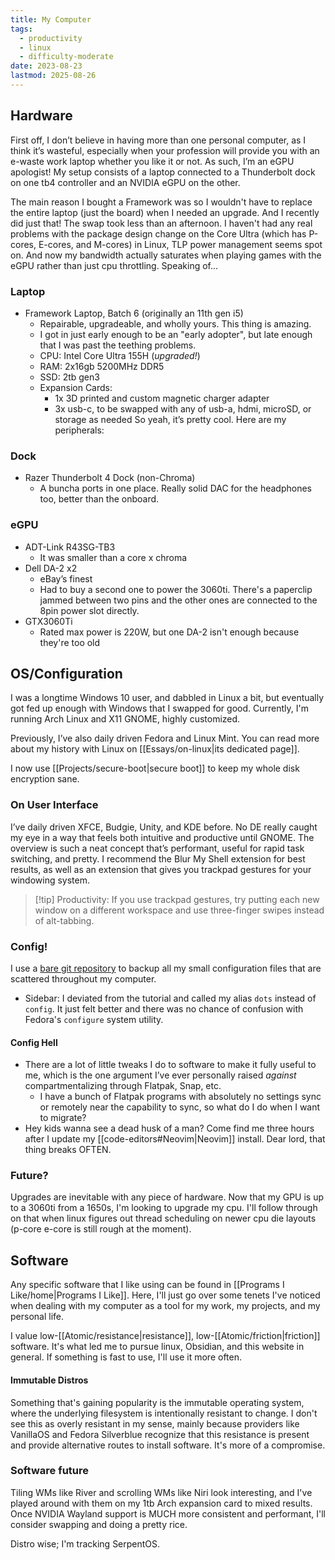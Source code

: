 ```yaml
---
title: My Computer
tags:
  - productivity
  - linux
  - difficulty-moderate
date: 2023-08-23
lastmod: 2025-08-26
---
```

## Hardware
First off, I don’t believe in having more than one personal computer, as I think it’s wasteful, especially when your profession will provide you with an e-waste work laptop whether you like it or not. As such, I’m an eGPU apologist! My setup consists of a laptop connected to a Thunderbolt dock on one tb4 controller and an NVIDIA eGPU on the other.

The main reason I bought a Framework was so I wouldn't have to replace the entire laptop (just the board) when I needed an upgrade. And I recently did just that! The swap took less than an afternoon. I haven't had any real problems with the package design change on the Core Ultra (which has P-cores, E-cores, and M-cores) in Linux, TLP power management seems spot on. And now my bandwidth actually saturates when playing games with the eGPU rather than just cpu throttling. Speaking of...
### Laptop
- Framework Laptop, Batch 6 (originally an 11th gen i5)
    - Repairable, upgradeable, and wholly yours. This thing is amazing. 
    - I got in just early enough to be an "early adopter", but late enough that I was past the teething problems. 
    - CPU: Intel Core Ultra 155H (*upgraded!*)
    - RAM: 2x16gb 5200MHz DDR5
    - SSD: 2tb gen3
    - Expansion Cards:
        - 1x 3D printed and custom magnetic charger adapter
        - 3x usb-c, to be swapped with any of usb-a, hdmi, microSD, or storage as needed
So yeah, it’s pretty cool. Here are my peripherals:
### Dock
- Razer Thunderbolt 4 Dock (non-Chroma)
    - A buncha ports in one place. Really solid DAC for the headphones too, better than the onboard. 
### eGPU
- ADT-Link R43SG-TB3
    - It was smaller than a core x chroma
- Dell DA-2 x2
    - eBay’s finest
    - Had to buy a second one to power the 3060ti. There's a paperclip jammed between two pins and the other ones are connected to the 8pin power slot directly.
- GTX3060Ti
    - Rated max power is 220W, but one DA-2 isn't enough because they're too old
## OS/Configuration
I was a longtime Windows 10 user, and dabbled in Linux a bit, but eventually got fed up enough with Windows that I swapped for good. Currently, I'm running Arch Linux and X11 GNOME, highly customized.

Previously, I’ve also daily driven Fedora and Linux Mint. You can read more about my history with Linux on [[Essays/on-linux|its dedicated page]].

I now use [[Projects/secure-boot|secure boot]] to keep my whole disk encryption sane.
### On User Interface
I’ve daily driven XFCE, Budgie, Unity, and KDE before. No DE really caught my eye in a way that feels both intuitive and productive until GNOME. The overview is such a neat concept that’s performant, useful for rapid task switching, and pretty. I recommend the Blur My Shell extension for best results, as well as an extension that gives you trackpad gestures for your windowing system. 

> [!tip] Productivity: 
> If you use trackpad gestures, try putting each new window on a different workspace and use three-finger swipes instead of alt-tabbing. 

### Config!
I use a [bare git repository](https://www.atlassian.com/git/tutorials/dotfiles) to backup all my small configuration files that are scattered throughout my computer. 
- Sidebar: I deviated from the tutorial and called my alias `dots` instead of `config`. It just felt better and there was no chance of confusion with Fedora's `configure` system utility.
#### Config Hell
- There are a lot of little tweaks I do to software to make it fully useful to me, which is the one argument I’ve ever personally raised *against* compartmentalizing through Flatpak, Snap, etc. 
    - I have a bunch of Flatpak programs with absolutely no settings sync or remotely near the capability to sync, so what do I do when I want to migrate?
- Hey kids wanna see a dead husk of a man? Come find me three hours after I update my [[code-editors#Neovim|Neovim]] install. Dear lord, that thing breaks OFTEN. 
### Future?
Upgrades are inevitable with any piece of hardware. Now that my GPU is up to a 3060ti from a 1650s, I'm looking to upgrade my cpu. I'll follow through on that when linux figures out thread scheduling on newer cpu die layouts (p-core e-core is still rough at the moment).
## Software
Any specific software that I like using can be found in [[Programs I Like/home|Programs I Like]]. Here, I'll just go over some tenets I've noticed when dealing with my computer as a tool for my work, my projects, and my personal life.

I value low-[[Atomic/resistance|resistance]], low-[[Atomic/friction|friction]] software. It's what led me to pursue linux, Obsidian, and this website in general. If something is fast to use, I'll use it more often.
#### Immutable Distros
Something that's gaining popularity is the immutable operating system, where the underlying filesystem is intentionally resistant to change. I don't see this as overly resistant in my sense, mainly because providers like VanillaOS and Fedora Silverblue recognize that this resistance is present and provide alternative routes to install software. It's more of a compromise.

### Software future
Tiling WMs like River and scrolling WMs like Niri look interesting, and I've played around with them on my 1tb Arch expansion card to mixed results. Once NVIDIA Wayland support is MUCH more consistent and performant, I'll consider swapping and doing a pretty rice.

Distro wise; I'm tracking SerpentOS.